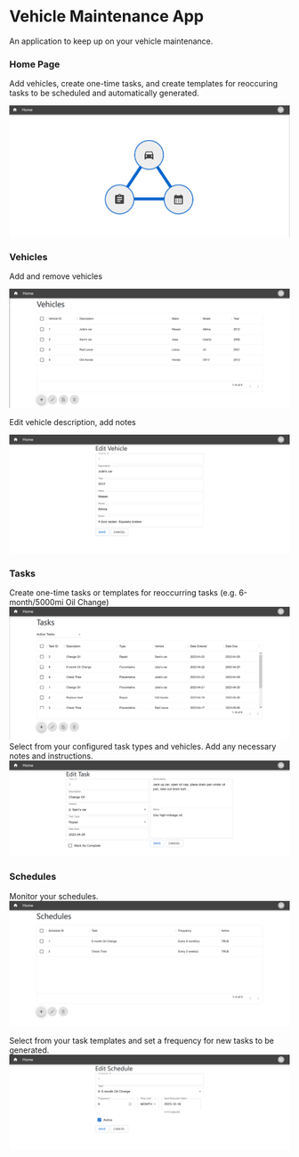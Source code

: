 # Vehicle Maintenance App

An application to keep up on your vehicle maintenance. 

### Home Page
Add vehicles, create one-time tasks, and create templates for reoccuring tasks to be scheduled and automatically generated. 

![home.png](frontend/public/Preview/home.png?raw=true)

### Vehicles

Add and remove vehicles

![vehicles.png](frontend/public/Preview/vehicles.png?raw=true)

Edit vehicle description, add notes

![edit_vehicle.png](frontend/public/Preview/edit_vehicle.png?raw=true)

### Tasks

Create one-time tasks or templates for reoccurring tasks (e.g. 6-month/5000mi Oil Change)
![tasks.png](frontend/public/Preview/tasks.png?raw=true)
Select from your configured task types and vehicles. Add any necessary notes and instructions. 
![edit_task.png](frontend/public/Preview/edit_task.png?raw=true)

### Schedules

Monitor your schedules. 
![schedules.png](frontend/public/Preview/schedules.png?raw=true)

Select from your task templates and set a frequency for new tasks to be generated. 
![edit_schedule.png](frontend/public/Preview/edit_schedule.png?raw=true)
